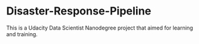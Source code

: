 # Disaster-Response-Pipeline
This is a Udacity Data Scientist Nanodegree project that aimed for learning and training.
